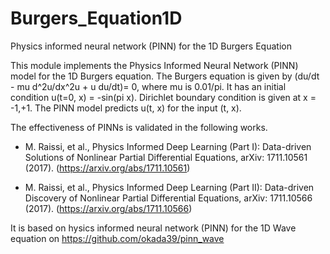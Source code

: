 # Burgers_Equation1D
Physics informed neural network (PINN) for the 1D Burgers Equation




This module implements the Physics Informed Neural Network (PINN) model for the 1D Burgers equation. The Burgers equation is given by (du/dt -  mu d^2u/dx^2u + u du/dt)= 0, where mu is 0.01/pi. It has an initial condition u(t=0, x) = -sin(pi x). Dirichlet boundary condition is given at x = -1,+1. The PINN model predicts u(t, x) for the input (t, x).

The effectiveness of PINNs is validated in the following works.

+  M. Raissi, et al., Physics Informed Deep Learning (Part I): Data-driven Solutions of Nonlinear Partial Differential Equations, arXiv: 1711.10561 (2017). (https://arxiv.org/abs/1711.10561)

+  M. Raissi, et al., Physics Informed Deep Learning (Part II): Data-driven Discovery of Nonlinear Partial Differential Equations, arXiv: 1711.10566 (2017). (https://arxiv.org/abs/1711.10566)

It is based on hysics informed neural network (PINN) for the 1D Wave equation on https://github.com/okada39/pinn_wave

